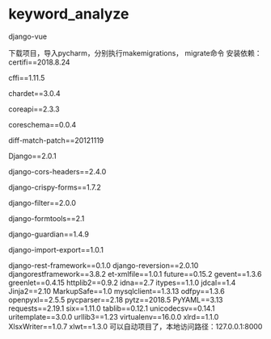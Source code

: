 # keyword_analyze
django-vue

下载项目，导入pycharm，分别执行makemigrations， migrate命令
安装依赖：
certifi==2018.8.24

cffi==1.11.5

chardet==3.0.4

coreapi==2.3.3

coreschema==0.0.4

diff-match-patch==20121119

Django==2.0.1

django-cors-headers==2.4.0

django-crispy-forms==1.7.2

django-filter==2.0.0

django-formtools==2.1

django-guardian==1.4.9

django-import-export==1.0.1

django-rest-framework==0.1.0 
django-reversion==2.0.10
djangorestframework==3.8.2
et-xmlfile==1.0.1
future==0.15.2
gevent==1.3.6
greenlet==0.4.15
httplib2==0.9.2
idna==2.7
itypes==1.1.0
jdcal==1.4
Jinja2==2.10
MarkupSafe==1.0
mysqlclient==1.3.13
odfpy==1.3.6
openpyxl==2.5.5
pycparser==2.18
pytz==2018.5
PyYAML==3.13
requests==2.19.1
six==1.11.0
tablib==0.12.1
unicodecsv==0.14.1
uritemplate==3.0.0
urllib3==1.23
virtualenv==16.0.0
xlrd==1.1.0
XlsxWriter==1.0.7
xlwt==1.3.0
可以自动项目了，本地访问路径：127.0.0.1:8000
